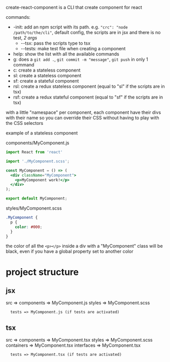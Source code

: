 create-react-component is a CLI that create component for react

commands:
* -init: add an npm script with its path. e.g. `"crc": "node /path/to/the/cli"`, default config, the scripts are in jsx and there is no test, _2 args_
  * --tsx: pass the scripts type to tsx
  * --tests: make test file when creating a component
* help: show the list with all the available commands
* g: does a `git add .`, `git commit -m "message"`, `git push` in only 1 command
* c: create a stateless component
* sl: create a stateless component
* sf: create a stateful component
* rsl: create a redux stateless component (equal to "sl" if the scripts are in tsx)
* rsf: create a redux stateful component (equal to "sf" if the scripts are in tsx)

with a little "namespace" per component, each component have their divs with their name
so you can override their CSS without having to play with the CSS selectors

example of a stateless component

components/MyComponent.js
```jsx
import React from 'react'

import './MyComponent.scss';

const MyComponent = () => (
  <div className="MyComponent">
    <p>MyComponent work!</p>
  </div>
);

export default MyComponent;
```

styles/MyComponent.scss
```scss
.MyComponent {
  p {
    color: #000;
  }
}
```

the color of all the `<p></p>` inside  a div with a "MyComponent" class will be black, even if you have a global property set to another color

# project structure

## jsx
src =>
      components => MyComponent.js
      styles => MyComponent.scss

      tests => MyComponent.js (if tests are activated)

## tsx
src =>
      components => MyComponent.tsx
      styles => MyComponent.scss
      containers => MyComponent.tsx
      interfaces => MyComponent.tsx

      tests => MyComponent.tsx (if tests are activated)
